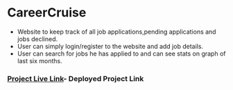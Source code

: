 # CareerCruise
- Website to keep track of all job applications,pending applications and jobs declined.
- User can simply login/register to the website and add job details.
- User can search for jobs he has applied to and can see stats on graph of last six months.
### [Project Live Link](https://carrercruise.onrender.com/)- Deployed Project Link


